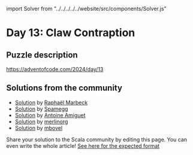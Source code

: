 import Solver from "../../../../../website/src/components/Solver.js"

# Day 13: Claw Contraption

## Puzzle description

https://adventofcode.com/2024/day/13

## Solutions from the community
- [Solution](https://github.com/rmarbeck/advent2024/blob/main/day13/src/main/scala/Solution.scala) by [Raphaël Marbeck](https://github.com/rmarbeck)
- [Solution](https://github.com/spamegg1/aoc/blob/master/2024/13/13.worksheet.sc#L109) by [Spamegg](https://github.com/spamegg1)
- [Solution](https://github.com/aamiguet/advent-2024/blob/main/src/main/scala/ch/aamiguet/advent2024/Day13.scala) by [Antoine Amiguet](https://github.com/aamiguet)
- [Solution](https://github.com/merlinorg/aoc2024/blob/main/src/main/scala/Day13.scala) by [merlinorg](https://github.com/merlinorg)
- [Solution](https://gist.github.com/mbovel/f26d82b2fd3d46cb55520268994371f8) by [mbovel](https://github.com/mbovel)

Share your solution to the Scala community by editing this page.
You can even write the whole article! [See here for the expected format](https://github.com/scalacenter/scala-advent-of-code/discussions/424)
